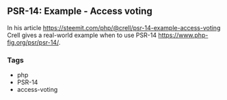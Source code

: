 ## PSR-14: Example - Access voting

In his article https://steemit.com/php/@crell/psr-14-example-access-voting Crell gives a real-world example when to use PSR-14 https://www.php-fig.org/psr/psr-14/.

### Tags
* php
* PSR-14
* access-voting
